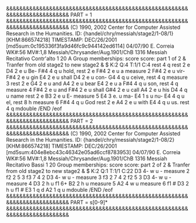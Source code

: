 &&&&&&&&&&&&&&&&&&&&&&&&&&&&&&&&&&&&&&&&&&&&&&&&&&&&&&&&&&&&&&&&&&&&&&&&&&
PART = 1
&&&&&&&&&&&&&&&&&&&&&&&&&&&&&&&&&&&&&&&&&&&&&&&&&&&&&&&&&&&&&&&&&&&&&&&&&&
(C) 1990, 2002 Center for Computer Assisted Research in the Humanities.
ID: {handel/chry/messiah/stage2/1-08/1} [KHM:866574218]
TIMESTAMP: DEC/26/2001 [md5sum:0c195336f3fa9d46fc9c944142ed6114]
04/07/90 E. Correia
WK#:56        MV#:1,8
Messiah/Chrysander/Aug.1901/ChB 1316
Messiah
Recitativo
Contr'alto
1 20 A
Group memberships: score
score: part 1 of 2
&
Tranfer from old stage2 to new stage2
&
$ K:2   Q:4   T:1/1   C:4
rest   4        q
rest   2        e
D4     2        e     u                    Be-
F#4    4        q     u                    hold,
rest   2        e
F#4    2        e     u                    a
measure 2
F#4    2        e     u                    vir-
F#4    2        e     u                    gin
E4     2        e     u                    shall
D4     2        e     u                    con-
G4     4        q     u                    ceive,
rest   4        q
measure 3
rest   2        e
G4     2        e     u                    and
A4     2        e     u                    bear
E4     2        e     u                    a
F#4    4        q     u                    son,
rest   4        q
measure 4
F#4    2        e     u                    and
F#4    2        e     u                    shall
G#4    2        e     u                    call
A4     2        e     u                    his
D4     4        q     u                    name
rest   2        e
B3     2        e     u                    E-
measure 5
E4     3        e.    u                    ma-
E4     1        s     u                    nu-
E4     4        q     u                    el,
rest   8        h
measure 6
F#4    4        q     u                    God
rest   2        e
A4     2        e     u                    with
E4     4        q     u                    us.
rest   4        q
mdouble
/END
/eof
&&&&&&&&&&&&&&&&&&&&&&&&&&&&&&&&&&&&&&&&&&&&&&&&&&&&&&&&&&&&&&&&&&&&&&&&&&
PART = 2
&&&&&&&&&&&&&&&&&&&&&&&&&&&&&&&&&&&&&&&&&&&&&&&&&&&&&&&&&&&&&&&&&&&&&&&&&&
(C) 1990, 2002 Center for Computer Assisted Research in the Humanities.
ID: {handel/chry/messiah/stage2/1-08/2} [KHM:866574218]
TIMESTAMP: DEC/26/2001 [md5sum:404e8ebc43c46342e05ad6ccf8783953]
04/07/90 E. Correia
WK#:56        MV#:1,8
Messiah/Chrysander/Aug.1901/ChB 1316
Messiah
Recitativo
Bassi
1 20
Group memberships: score
score: part 2 of 2
&
Tranfer from old stage2 to new stage2
&
$ K:2   Q:1   T:1/1   C:22
D3     4-       w     u        -
measure 2
f2     2        5 3
f3              7 4 2
D3     4-       w     u        -
measure 3
f3     2        7 4 2
f2              5 3
D3     4-       w     u        -
measure 4
D3     2        h     u
f1              6+
B2     2        h     u
measure 5
A2     4        w     u
measure 6
f1              #
D3     2        h     u
f1              #
E3     1        q     d
A2     1        q     u
mdouble
/END
/eof
&&&&&&&&&&&&&&&&&&&&&&&&&&&&&&&&&&&&&&&&&&&&&&&&&&&&&&&&&&&&&&&&&&&&&&&&&&
PART = s[0-9]*
&&&&&&&&&&&&&&&&&&&&&&&&&&&&&&&&&&&&&&&&&&&&&&&&&&&&&&&&&&&&&&&&&&&&&&&&&&
